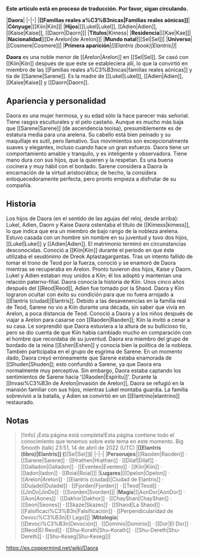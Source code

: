 **Este artículo está en proceso de traducción. Por favor, sigan circulando.**


|**Daora**|
|-|-|
|**[[Familias reales a%C3%B3nicas\|Familias reales aónicas]]**|
|**Cónyuge**|[[Kiin\|Kiin]]|
|**Hijos**|[[Lukel\|Lukel]], [[Adien\|Adien]], [[Kaise\|Kaise]], [[Daorn\|Daorn]]|
|**Títulos**|Kimess|
|**Residencia**|[[Kae\|Kae]]|
|**Nacionalidad**|[[De Arelon\|de Arelon]]|
|**Mundo natal**|[[Sel\|Sel]]|
|**Universo**|[[Cosmere\|Cosmere]]|
|**Primera aparición**|*[[Elantris (book)\|Elantris]]*|

**Daora** es una noble menor de [[Arelon\|Arelon]] en [[Sel\|Sel]]. Se casó con [[Kiin\|Kiin]] después de que éste se estableciera allí, lo que la convirtió en miembro de las [[Familias reales a%C3%B3nicas\|familias reales aónicas]] y tía de [[Sarene\|Sarene]]. Es la madre de [[Lukel\|Lukel]], [[Adien\|Adien]], [[Kaise\|Kaise]] y [[Daorn\|Daorn]].

## Apariencia y personalidad
Daora es una mujer hermosa, y su edad sólo la hace parecer más señorial. Tiene rasgos esculturales y el pelo castaño. Aunque es mucho más baja que [[Sarene\|Sarene]] (de ascendencia teoísa), presumiblemente es de estatura media para una arelena. Su cabello está bien peinado y su maquillaje es sutil, pero llamativo. Sus movimientos son excepcionalmente suaves y elegantes, incluso cuando hace un gran esfuerzo.
Daora tiene un comportamiento amable y tranquilo, y es inteligente y observadora. Tiene mano dura con sus hijos, que la quieren y la respetan. Es una buena cocinera y muy hábil con el bordado. Sarene considera a Daora la encarnación de la virtud aristocrática; de hecho, la considera enloquecedoramente perfecta, pero pronto empieza a disfrutar de su compañía.

## Historia
  Los hijos de Daora (en el sentido de las agujas del reloj, desde arriba): Lukel, Adien, Daorn y Kaise
Daora ostentaba el título de [[Kimess\|kimess]], lo que indica que era un miembro de bajo rango de la nobleza arelena. Estuvo casada con un hombre sin nombre en su juventud y tuvo dos hijos, [[Lukel\|Lukel]] y [[Adien\|Adien]]. El matrimonio terminó en circunstancias desconocidas.
Conoció a [[Kiin\|Kiin]] durante el periodo en que éste utilizaba el seudónimo de Dreok Aplastagargantas. Tras un intento fallido de tomar el trono de Teod por la fuerza, conoció y se enamoró de Daora mientras se recuperaba en Arelon. Pronto tuvieron dos hijos, Kaise y Daorn. Lukel y Adien estaban muy unidos a Kiin; él los adoptó y mantenían una relación paterno-filial. Daora conocía la historia de Kiin.
Unos cinco años después del [[Reod\|Reod]], Adien fue tomado por la Shaod. Daora y Kiin lograron ocultar con éxito su condición para que no fuera arrojado a [[Elantris (ciudad)\|Elantris]].
Debido a las desavenencias en la familia real de Teod, Sarene no vio a Kiin durante una década, sin saber que vivía en Arelon, a poca distancia de Teod. Conoció a Daora y a los niños después de viajar a Arelon para casarse con [[Raoden\|Raoden]]; Kiin la invitó a cenar a su casa. Le sorprendió que Daora estuviera a la altura de su bullicioso tío, pero se dio cuenta de que Kiin había cambiado mucho en comparación con el hombre que recordaba de su juventud.
Daora era miembro del grupo de bordado de la reina [[Eshen\|Eshen]] y conocía bien la política de la nobleza. También participaba en el grupo de esgrima de Sarene. En un momento dado, Daora creyó erróneamente que Sarene estaba enamorada de [[Shuden\|Shuden]]; esto confundió a Sarene, ya que Daora era normalmente muy perceptiva. Sin embargo, Daora estaba captando los sentimientos de Sarene hacia '[[Raoden\|Espíritu]]'.
Durante la [[Invasi%C3%B3n de Arelon\|invasión de Arelon]], Daora se refugió en la mansión familiar con sus hijos, mientras Lukel montaba guardia. La familia sobrevivió a la batalla, y Adien se convirtió en un [[Elantrino\|elantrino]] restaurado.

## Notas

> [!info] ¡Esta página está completa!Esta página contiene todo el conocimiento que tenemos sobre este tema en este momento.
Big Smooth (talk) 23:51, 14 de abril de 2022 (UTC)
|**[[Elantris (libro)\|Elantris]] (**[[Sel\|Sel]]**)**|
|-|-|
|**Personajes**|[[Raoden\|Raoden]] · [[Sarene\|Sarene]] · [[Hrathen\|Hrathen]] · [[Dilaf\|Dilaf]] · [[Galladon\|Galladon]] · [[Eventeo\|Eventeo]] · [[Kiin\|Kiin]] · [[Iadon\|Iadon]] · [[Roial\|Roial]]|
|**Lugares**|[[Opelon\|Opelon]] · [[Arelon\|Arelon]] · [[Elantris (ciudad)\|Ciudad de Elantris]] · [[Duladel\|Duladel]] · [[Fjorden\|Fjorden]] · [[Teod\|Teod]] · [[JinDo\|JinDo]] · [[Svorden\|Svorden]]|
|**Magia**|[[AonDor\|AonDor]] · [[Aon\|Aones]] · [[Dakhor\|Dakhor]] · [[ChayShan\|ChayShan]] · [[Seon\|Seones]] · [[Skaze\|Skazes]] · [[Shaod\|La Shaod]] · [[Falsificaci%C3%B3n\|Falsificación]] · [[Perpendicularidad de Devoci%C3%B3n\|El Lago]]|
|**Mitología**|[[Devoci%C3%B3n\|Devoción]] · [[Dominio\|Dominio]] · [[Dor\|El Dor]] · [[Reod\|El Reod]] · [[Shu-Korath\|Shu-Korath]] · [[Shu-Dereth\|Shu-Dereth]] · [[Shu-Keseg\|Shu-Keseg]]|



https://es.coppermind.net/wiki/Daora